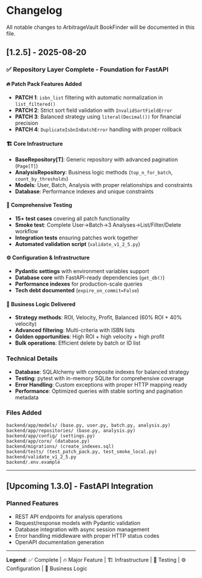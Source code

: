 # Changelog

All notable changes to ArbitrageVault BookFinder will be documented in this file.

## [1.2.5] - 2025-08-20

### ✅ Repository Layer Complete - Foundation for FastAPI

#### 🔥 Patch Pack Features Added
- **PATCH 1**: `isbn_list` filtering with automatic normalization in `list_filtered()`
- **PATCH 2**: Strict sort field validation with `InvalidSortFieldError`
- **PATCH 3**: Balanced strategy using `literal(Decimal())` for financial precision
- **PATCH 4**: `DuplicateIsbnInBatchError` handling with proper rollback

#### 🏗️ Core Infrastructure  
- **BaseRepository[T]**: Generic repository with advanced pagination (`Page[T]`)
- **AnalysisRepository**: Business logic methods (`top_n_for_batch`, `count_by_thresholds`)
- **Models**: User, Batch, Analysis with proper relationships and constraints
- **Database**: Performance indexes and unique constraints

#### 🧪 Comprehensive Testing
- **15+ test cases** covering all patch functionality
- **Smoke test**: Complete User→Batch→3 Analyses→List/Filter/Delete workflow
- **Integration tests** ensuring patches work together
- **Automated validation script** (`validate_v1_2_5.py`)

#### ⚙️ Configuration & Infrastructure
- **Pydantic settings** with environment variables support
- **Database core** with FastAPI-ready dependencies (`get_db()`)
- **Performance indexes** for production-scale queries
- **Tech debt documented** (`expire_on_commit=False`)

#### 🎯 Business Logic Delivered
- **Strategy methods**: ROI, Velocity, Profit, Balanced (60% ROI + 40% velocity)
- **Advanced filtering**: Multi-criteria with ISBN lists
- **Golden opportunities**: High ROI + high velocity + high profit
- **Bulk operations**: Efficient delete by batch or ID list

### Technical Details
- **Database**: SQLAlchemy with composite indexes for balanced strategy
- **Testing**: pytest with in-memory SQLite for comprehensive coverage  
- **Error Handling**: Custom exceptions with proper HTTP mapping ready
- **Performance**: Optimized queries with stable sorting and pagination metadata

### Files Added
```
backend/app/models/ (base.py, user.py, batch.py, analysis.py)
backend/app/repositories/ (base.py, analysis.py)
backend/app/config/ (settings.py)
backend/app/core/ (database.py)
backend/migrations/ (create_indexes.sql)
backend/tests/ (test_patch_pack.py, test_smoke_local.py)
backend/validate_v1_2_5.py
backend/.env.example
```

---

## [Upcoming 1.3.0] - FastAPI Integration

### Planned Features
- REST API endpoints for analysis operations
- Request/response models with Pydantic validation
- Database integration with async session management  
- Error handling middleware with proper HTTP status codes
- OpenAPI documentation generation

---

**Legend**: ✅ Complete | 🔥 Major Feature | 🏗️ Infrastructure | 🧪 Testing | ⚙️ Configuration | 🎯 Business Logic